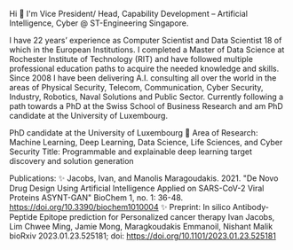 Hi 👋 I'm Vice President/ Head, Capability Development – Artificial Intelligence, Cyber @ ST-Engineering Singapore.

I have 22 years’ experience as Computer Scientist and Data Scientist 18 of which in the European Institutions. I completed a Master of Data Science at Rochester Institute of Technology (RIT) and have followed multiple professional education paths to acquire the needed knowledge and skills. Since 2008 I have been delivering A.I. consulting all over the world in the areas of Physical Security, Telecom, Communication, Cyber Security, Industry, Robotics, Naval Solutions and Public Sector. Currently following a path towards a PhD at the Swiss School of Business Research and am PhD candidate at the University of Luxembourg.

PhD candidate at the University of Luxembourg 🔭 Area of Research: Machine Learning, Deep Learning, Data Science, Life Sciences, and Cyber Security Title: Programmable and explainable deep learning target discovery and solution generation

Publications: ✨ Jacobs, Ivan, and Manolis Maragoudakis. 2021. "De Novo Drug Design Using Artificial Intelligence Applied on SARS-CoV-2 Viral Proteins ASYNT-GAN" BioChem 1, no. 1: 36-48. https://doi.org/10.3390/biochem1010004 ✨ Preprint: In silico Antibody-Peptide Epitope prediction for Personalized cancer therapy Ivan Jacobs, Lim Chwee Ming, Jamie Mong, Maragkoudakis Emmanoil, Nishant Malik bioRxiv 2023.01.23.525181; doi: https://doi.org/10.1101/2023.01.23.525181 
